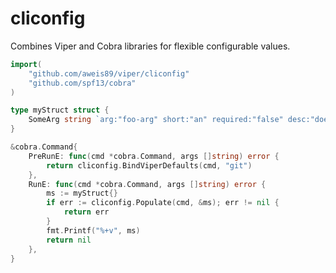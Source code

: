 # cliconfig
Combines Viper and Cobra libraries for flexible configurable values.

```go
import(
	"github.com/aweis89/viper/cliconfig"
	"github.com/spf13/cobra"
)

type myStruct struct {
	SomeArg string `arg:"foo-arg" short:"an" required:"false" desc:"does fooing stuff"`
}

&cobra.Command{
	PreRunE: func(cmd *cobra.Command, args []string) error {
		return cliconfig.BindViperDefaults(cmd, "git")
	},
	RunE: func(cmd *cobra.Command, args []string) error {
		ms := myStruct{}
		if err := cliconfig.Populate(cmd, &ms); err != nil {
			return err
		}
		fmt.Printf("%+v", ms)
		return nil
	},
}
```
